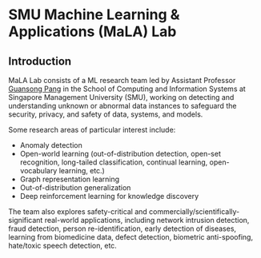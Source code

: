# SMU Machine Learning & Applications (MaLA) Lab

## Introduction
MaLA Lab consists of a ML research team led by Assistant Professor [Guansong Pang](https://www.guansongpang.com/) in the School of Computing and Information Systems at Singapore Management University (SMU), working on detecting and understanding unknown or abnormal 
data instances to safeguard the security, privacy, and safety of data, systems, and models.

Some research areas of particular interest include:
- Anomaly detection
- Open-world learning (out-of-distribution detection, open-set recognition, long-tailed classification, continual learning, open-vocabulary learning, etc.)
- Graph representation learning
- Out-of-distribution generalization
- Deep reinforcement learning for knowledge discovery

The team also explores safety-critical and commercially/scientifically-significant real-world applications, 
including network intrusion detection, fraud detection, person re-identification, early detection of diseases, learning from biomedicine data, defect detection, biometric anti-spoofing, hate/toxic speech detection, etc.

<!--

**Here are some ideas to get you started:**

🙋‍♀️ A short introduction - what is your organization all about?
🌈 Contribution guidelines - how can the community get involved?
👩‍💻 Useful resources - where can the community find your docs? Is there anything else the community should know?
🍿 Fun facts - what does your team eat for breakfast?
🧙 Remember, you can do mighty things with the power of [Markdown](https://docs.github.com/github/writing-on-github/getting-started-with-writing-and-formatting-on-github/basic-writing-and-formatting-syntax)
-->
